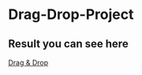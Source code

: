 # Drag-Drop-Project
## Result you can see here
[Drag & Drop](https://aianaaa.github.io/Drag-Drop-Project/)
